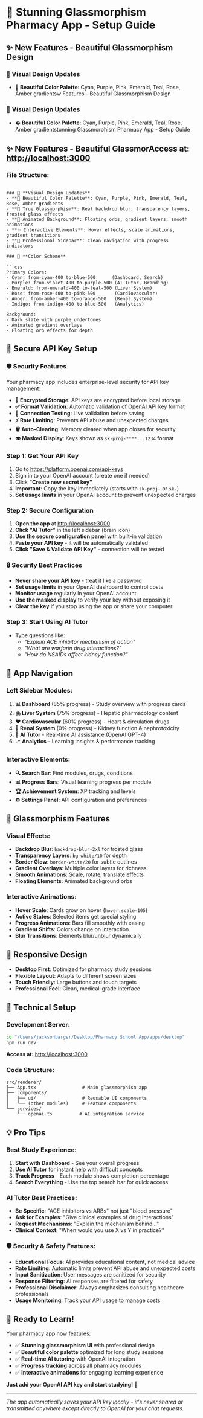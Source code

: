 # 🌟 Stunning Glassmorphism Pharmacy App - Setup Guide

## ✨ New Features - Beautiful Glassmorphism Design

### 🎨 Visual Design Updates

- **🌈 Beautiful Color Palette**: Cyan, Purple, Pink, Emerald, Teal, Rose, Amber gradientsw Features - Beautiful Glassmorphism Design

### 🎨 **Visual Design Updates**

- **� Beautiful Color Palette**: Cyan, Purple, Pink, Emerald, Teal, Rose, Amber gradientstunning Glassmorphism Pharmacy App - Setup Guide

## ✨ New Features - Beautiful Glassmor**Access at:** <http://localhost:3000>

### **File Structure:**

```textm Design

### 🎨 **Visual Design Updates**
- **🌈 Beautiful Color Palette**: Cyan, Purple, Pink, Emerald, Teal, Rose, Amber gradients
- **💎 True Glassmorphism**: Real backdrop blur, transparency layers, frosted glass effects
- **🌊 Animated Background**: Floating orbs, gradient layers, smooth animations
- **✨ Interactive Elements**: Hover effects, scale animations, gradient transitions
- **🎯 Professional Sidebar**: Clean navigation with progress indicators

### 🎨 **Color Scheme**

```css
Primary Colors:
- Cyan: from-cyan-400 to-blue-500      (Dashboard, Search)
- Purple: from-violet-400 to-purple-500 (AI Tutor, Branding)
- Emerald: from-emerald-400 to-teal-500 (Liver System)
- Rose: from-rose-400 to-pink-500       (Cardiovascular)
- Amber: from-amber-400 to-orange-500   (Renal System)
- Indigo: from-indigo-400 to-blue-500   (Analytics)

Background:
- Dark slate with purple undertones
- Animated gradient overlays
- Floating orb effects for depth
```

## 🔑 **Secure API Key Setup**

### **🛡️ Security Features**

Your pharmacy app includes enterprise-level security for API key management:

- **🔐 Encrypted Storage**: API keys are encrypted before local storage
- **✅ Format Validation**: Automatic validation of OpenAI API key format
- **🧪 Connection Testing**: Live validation before saving
- **⚡ Rate Limiting**: Prevents API abuse and unexpected charges
- **🗑️ Auto-Clearing**: Memory cleared when app closes for security
- **👁️ Masked Display**: Keys shown as `sk-proj-****...1234` format

### **Step 1: Get Your API Key**

1. Go to <https://platform.openai.com/api-keys>
2. Sign in to your OpenAI account (create one if needed)
3. Click **"Create new secret key"**
4. **Important**: Copy the key immediately (starts with `sk-proj-` or `sk-`)
5. **Set usage limits** in your OpenAI account to prevent unexpected charges

### **Step 2: Secure Configuration**

1. **Open the app** at <http://localhost:3000>
2. **Click "AI Tutor"** in the left sidebar (brain icon)
3. **Use the secure configuration panel** with built-in validation
4. **Paste your API key** - it will be automatically validated
5. **Click "Save & Validate API Key"** - connection will be tested

### **🔒 Security Best Practices**

- **Never share your API key** - treat it like a password
- **Set usage limits** in your OpenAI dashboard to control costs
- **Monitor usage** regularly in your OpenAI account
- **Use the masked display** to verify your key without exposing it
- **Clear the key** if you stop using the app or share your computer

### **Step 3: Start Using AI Tutor**

- Type questions like:
  - *"Explain ACE inhibitor mechanism of action"*
  - *"What are warfarin drug interactions?"*
  - *"How do NSAIDs affect kidney function?"*

## 🚀 **App Navigation**

### **Left Sidebar Modules:**

1. **📊 Dashboard** (85% progress) - Study overview with progress cards
2. **🫁 Liver System** (75% progress) - Hepatic pharmacology content  
3. **❤️ Cardiovascular** (60% progress) - Heart & circulation drugs
4. **🫘 Renal System** (0% progress) - Kidney function & nephrotoxicity
5. **🧠 AI Tutor** - Real-time AI assistance (OpenAI GPT-4)
6. **📈 Analytics** - Learning insights & performance tracking

### **Interactive Elements:**

- **🔍 Search Bar**: Find modules, drugs, conditions
- **📊 Progress Bars**: Visual learning progress per module  
- **🏆 Achievement System**: XP tracking and levels
- **⚙️ Settings Panel**: API configuration and preferences

## 🎯 **Glassmorphism Features**

### **Visual Effects:**

- **Backdrop Blur**: `backdrop-blur-2xl` for frosted glass
- **Transparency Layers**: `bg-white/10` for depth
- **Border Glow**: `border-white/20` for subtle outlines
- **Gradient Overlays**: Multiple color layers for richness
- **Smooth Animations**: Scale, rotate, translate effects
- **Floating Elements**: Animated background orbs

### **Interactive Animations:**

- **Hover Scale**: Cards grow on hover (`hover:scale-105`)
- **Active States**: Selected items get special styling
- **Progress Animations**: Bars fill smoothly with easing
- **Gradient Shifts**: Colors change on interaction
- **Blur Transitions**: Elements blur/unblur dynamically

## 📱 **Responsive Design**

- **Desktop First**: Optimized for pharmacy study sessions
- **Flexible Layout**: Adapts to different screen sizes
- **Touch Friendly**: Large buttons and touch targets
- **Professional Feel**: Clean, medical-grade interface

## 🔧 **Technical Setup**

### **Development Server:**

```bash
cd "/Users/jacksonbarger/Desktop/Pharmacy School App/apps/desktop"
npm run dev
```

**Access at:** <http://localhost:3000>

### **Code Structure:**

```text
src/renderer/
├── App.tsx                 # Main glassmorphism app
├── components/
│   ├── ui/                 # Reusable UI components
│   └── (other modules)     # Feature components
└── services/
    └── openai.ts          # AI integration service
```

## 💡 **Pro Tips**

### **Best Study Experience:**

1. **Start with Dashboard** - See your overall progress
2. **Use AI Tutor** for instant help with difficult concepts
3. **Track Progress** - Each module shows completion percentage
4. **Search Everything** - Use the top search bar for quick access

### **AI Tutor Best Practices:**

- **Be Specific**: "ACE inhibitors vs ARBs" not just "blood pressure"
- **Ask for Examples**: "Give clinical examples of drug interactions"
- **Request Mechanisms**: "Explain the mechanism behind..."
- **Clinical Context**: "When would you use X vs Y in practice?"

### **🛡️ Security & Safety Features:**

- **Educational Focus**: AI provides educational content, not medical advice
- **Rate Limiting**: Automatic limits prevent API abuse and unexpected costs
- **Input Sanitization**: User messages are sanitized for security
- **Response Filtering**: AI responses are filtered for safety
- **Professional Disclaimer**: Always emphasizes consulting healthcare professionals
- **Usage Monitoring**: Track your API usage to manage costs

## 🎉 **Ready to Learn!**

Your pharmacy app now features:

- ✅ **Stunning glassmorphism UI** with professional design
- ✅ **Beautiful color palette** optimized for long study sessions  
- ✅ **Real-time AI tutoring** with OpenAI integration
- ✅ **Progress tracking** across all pharmacy modules
- ✅ **Interactive animations** for engaging learning experience

**Just add your OpenAI API key and start studying!** 🚀

---

*The app automatically saves your API key locally - it's never shared or transmitted anywhere except directly to OpenAI for your chat requests.*
